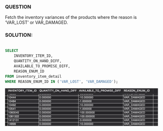### QUESTION

Fetch the inventory variances of the products where the reason is ‘VAR_LOST’ or VAR_DAMAGED.

### SOLUTION:

```sql

SELECT
    INVENTORY_ITEM_ID,
    QUANTITY_ON_HAND_DIFF,
    AVAILABLE_TO_PROMISE_DIFF,
    REASON_ENUM_ID
FROM inventory_item_detail
WHERE REASON_ENUM_ID IN ('VAR_LOST', 'VAR_DAMAGED');


```

![Alt text](image.png)